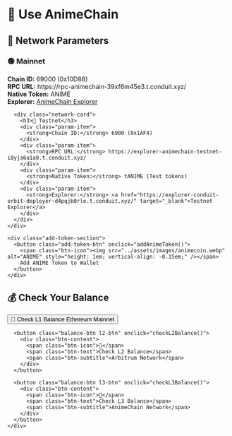 # 🎌 Use AnimeChain

<div class="use-animechain-container">
  <div class="network-params-section">
    <h2>🔗 Network Parameters</h2>
    <div class="network-cards">
      <div class="network-card">
        <h3>🟢 Mainnet</h3>
        <div class="param-item">
          <strong>Chain ID:</strong> 69000 (0x10D88)
        </div>
        <div class="param-item">
          <strong>RPC URL:</strong> https://rpc-animechain-39xf6m45e3.t.conduit.xyz/
        </div>
        <div class="param-item">
          <strong>Native Token:</strong> ANIME
        </div>
        <div class="param-item">
          <strong>Explorer:</strong> <a href="https://explorer-animechain-39xf6m45e3.t.conduit.xyz/" target="_blank">AnimeChain Explorer</a>
        </div>
      </div>
      
      <div class="network-card">
        <h3>🧪 Testnet</h3>
        <div class="param-item">
          <strong>Chain ID:</strong> 6900 (0x1AF4)
        </div>
        <div class="param-item">
          <strong>RPC URL:</strong> https://explorer-animechain-testnet-i8yja6a1a0.t.conduit.xyz/
        </div>
        <div class="param-item">
          <strong>Native Token:</strong> tANIME (Test tokens)
        </div>
        <div class="param-item">
          <strong>Explorer:</strong> <a href="https://explorer-conduit-orbit-deployer-d4pqjb0rle.t.conduit.xyz/" target="_blank">Testnet Explorer</a>
        </div>
      </div>
    </div>
    
    <div class="add-token-section">
      <button class="add-token-btn" onclick="addAnimeToken()">
        <span class="btn-icon"><img src="../assets/images/animecoin.webp" alt="ANIME" style="height: 1em; vertical-align: -0.15em;" /></span>
        Add ANIME Token to Wallet
      </button>
    </div>
  </div>

  <div class="balance-section">
    <h2>💰 Check Your Balance</h2>
    <div class="balance-buttons">
      <button class="balance-btn l1-btn" onclick="checkL1Balance()">
        <div class="btn-content">
          <span class="btn-icon">🏦</span>
          <span class="btn-text">Check L1 Balance</span>
          <span class="btn-subtitle">Ethereum Mainnet</span>
        </div>
      </button>
      
      <button class="balance-btn l2-btn" onclick="checkL2Balance()">
        <div class="btn-content">
          <span class="btn-icon">🌉</span>
          <span class="btn-text">Check L2 Balance</span>
          <span class="btn-subtitle">Arbitrum Network</span>
        </div>
      </button>
      
      <button class="balance-btn l3-btn" onclick="checkL3Balance()">
        <div class="btn-content">
          <span class="btn-icon">🎌</span>
          <span class="btn-text">Check L3 Balance</span>
          <span class="btn-subtitle">AnimeChain Network</span>
        </div>
      </button>
    </div>
  </div>
</div>

<script>
function addAnimeToken() {
  // This will be implemented later to add the token to MetaMask
  console.log('Adding ANIME token to wallet...');
  alert('Token addition functionality will be implemented soon!');
}

function checkL1Balance() {
  console.log('Checking L1 balance...');
  alert('L1 balance checking functionality will be implemented soon!');
}

function checkL2Balance() {
  console.log('Checking L2 balance...');
  alert('L2 balance checking functionality will be implemented soon!');
}

function checkL3Balance() {
  console.log('Checking L3 balance...');
  alert('L3 balance checking functionality will be implemented soon!');
}
</script> 